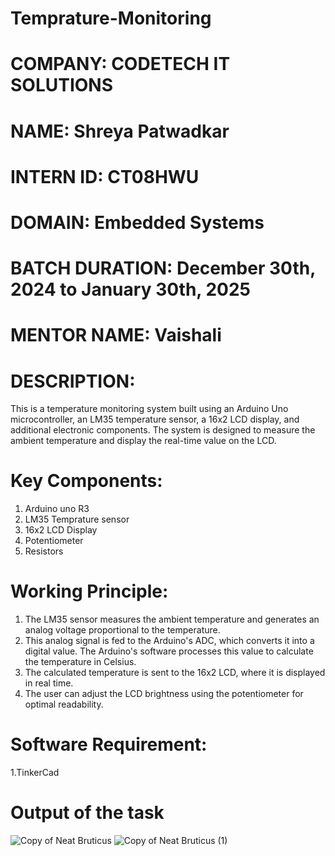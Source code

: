 # Temprature-Monitoring
# COMPANY: CODETECH IT SOLUTIONS

# NAME: Shreya Patwadkar

# INTERN ID: CT08HWU

# DOMAIN: Embedded Systems

# BATCH DURATION: December 30th, 2024 to January 30th, 2025

# MENTOR NAME: Vaishali

# DESCRIPTION:
This is a temperature monitoring system built using an Arduino Uno microcontroller, an LM35 temperature sensor, a 16x2 LCD display, and additional electronic components. The system is designed to measure the ambient temperature and display the real-time value on the LCD.

# Key Components:
1. Arduino uno R3
2. LM35 Temprature sensor
3. 16x2 LCD Display
4. Potentiometer
5. Resistors
# Working Principle:
1. The LM35 sensor measures the ambient temperature and generates an analog voltage proportional to the temperature.
2. This analog signal is fed to the Arduino's ADC, which converts it into a digital value. The Arduino's software processes this value to calculate the temperature in Celsius.
3. The calculated temperature is sent to the 16x2 LCD, where it is displayed in real time.
4. The user can adjust the LCD brightness using the potentiometer for optimal readability.

# Software Requirement:
1.TinkerCad

# Output of the task
![Copy of Neat Bruticus](https://github.com/user-attachments/assets/399c37ae-0484-4af7-aac1-a8b87d37f595)
![Copy of Neat Bruticus (1)](https://github.com/user-attachments/assets/e98f4357-94c7-40bd-ba76-d2f1ed021008)


